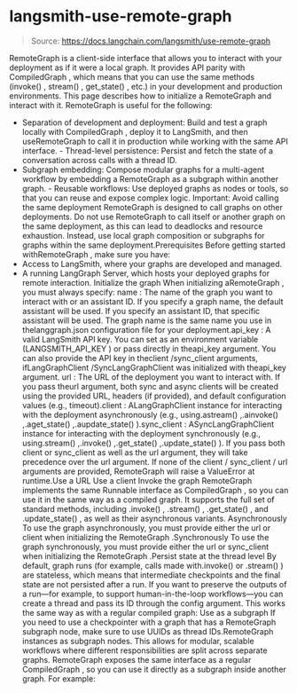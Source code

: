 # langsmith-use-remote-graph

> Source: https://docs.langchain.com/langsmith/use-remote-graph

RemoteGraph
is a client-side interface that allows you to interact with your deployment as if it were a local graph. It provides API parity with CompiledGraph
, which means that you can use the same methods (invoke()
, stream()
, get_state()
, etc.) in your development and production environments. This page describes how to initialize a RemoteGraph
and interact with it.
RemoteGraph
is useful for the following:
- Separation of development and deployment: Build and test a graph locally with
CompiledGraph
, deploy it to LangSmith, and then useRemoteGraph
to call it in production while working with the same API interface. - Thread-level persistence: Persist and fetch the state of a conversation across calls with a thread ID.
- Subgraph embedding: Compose modular graphs for a multi-agent workflow by embedding a
RemoteGraph
as a subgraph within another graph. - Reusable workflows: Use deployed graphs as nodes or tools, so that you can reuse and expose complex logic.
Important: Avoid calling the same deployment
RemoteGraph
is designed to call graphs on other deployments. Do not use RemoteGraph
to call itself or another graph on the same deployment, as this can lead to deadlocks and resource exhaustion. Instead, use local graph composition or subgraphs for graphs within the same deployment.Prerequisites
Before getting started withRemoteGraph
, make sure you have:
- Access to LangSmith, where your graphs are developed and managed.
- A running LangGraph Server, which hosts your deployed graphs for remote interaction.
Initialize the graph
When initializing aRemoteGraph
, you must always specify:
name
: The name of the graph you want to interact with or an assistant ID. If you specify a graph name, the default assistant will be used. If you specify an assistant ID, that specific assistant will be used. The graph name is the same name you use in thelanggraph.json
configuration file for your deployment.api_key
: A valid LangSmith API key. You can set as an environment variable (LANGSMITH_API_KEY
) or pass directly in theapi_key
argument. You can also provide the API key in theclient
/sync_client
arguments, ifLangGraphClient
/SyncLangGraphClient
was initialized with theapi_key
argument.
url
: The URL of the deployment you want to interact with. If you pass theurl
argument, both sync and async clients will be created using the provided URL, headers (if provided), and default configuration values (e.g., timeout).client
: ALangGraphClient
instance for interacting with the deployment asynchronously (e.g., using.astream()
,.ainvoke()
,.aget_state()
,.aupdate_state()
).sync_client
: ASyncLangGraphClient
instance for interacting with the deployment synchronously (e.g., using.stream()
,.invoke()
,.get_state()
,.update_state()
).
If you pass both
client
or sync_client
as well as the url
argument, they will take precedence over the url
argument. If none of the client
/ sync_client
/ url
arguments are provided, RemoteGraph
will raise a ValueError
at runtime.Use a URL
Use a client
Invoke the graph
RemoteGraph
implements the same Runnable interface as CompiledGraph
, so you can use it in the same way as a compiled graph. It supports the full set of standard methods, including .invoke()
, .stream()
, .get_state()
, and .update_state()
, as well as their asynchronous variants.
Asynchronously
To use the graph asynchronously, you must provide either the
url
or client
when initializing the RemoteGraph
.Synchronously
To use the graph synchronously, you must provide either the
url
or sync_client
when initializing the RemoteGraph
.Persist state at the thread level
By default, graph runs (for example, calls made with.invoke()
or .stream()
) are stateless, which means that intermediate checkpoints and the final state are not persisted after a run.
If you want to preserve the outputs of a run—for example, to support human-in-the-loop workflows—you can create a thread and pass its ID through the config
argument. This works the same way as with a regular compiled graph:
Use as a subgraph
If you need to use a
checkpointer
with a graph that has a RemoteGraph
subgraph node, make sure to use UUIDs as thread IDs.RemoteGraph
instances as subgraph nodes. This allows for modular, scalable workflows where different responsibilities are split across separate graphs.
RemoteGraph
exposes the same interface as a regular CompiledGraph
, so you can use it directly as a subgraph inside another graph. For example: